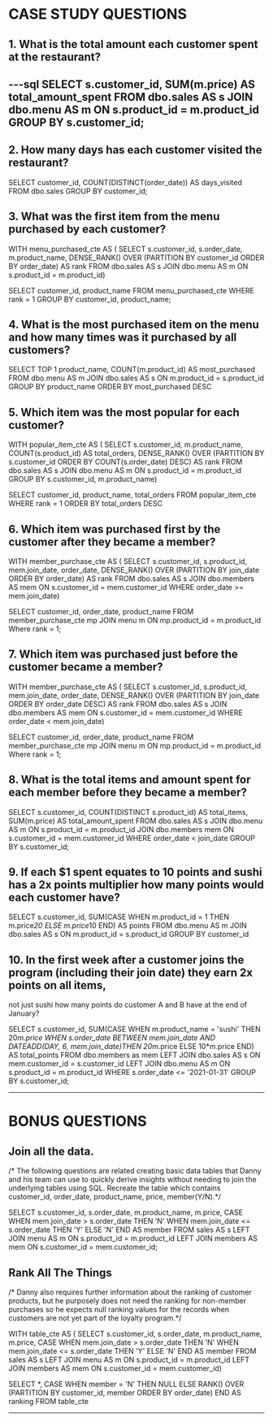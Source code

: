 
# CASE STUDY QUESTIONS

## 1. What is the total amount each customer spent at the restaurant?
---sql
SELECT s.customer_id, 
	   SUM(m.price) AS total_amount_spent
FROM dbo.sales AS s
JOIN dbo.menu AS m
	  ON s.product_id = m.product_id
GROUP BY s.customer_id;
---
## 2. How many days has each customer visited the restaurant?

SELECT customer_id, 
	   COUNT(DISTINCT(order_date)) AS days_visited
FROM dbo.sales
GROUP BY customer_id;

## 3. What was the first item from the menu purchased by each customer?

WITH menu_purchased_cte AS 
(
	SELECT s.customer_id,
		   s.order_date,
		   m.product_name,
		   DENSE_RANK() OVER 
		   (PARTITION BY customer_id ORDER BY order_date) AS rank
	FROM dbo.sales AS s
	JOIN dbo.menu AS m
		   ON s.product_id = m.product_id)

SELECT customer_id, 
	   product_name
FROM menu_purchased_cte
WHERE rank = 1
GROUP BY customer_id, 
	     product_name;

## 4. What is the most purchased item on the menu and how many times was it purchased by all customers?

SELECT TOP 1 product_name, 
	   COUNT(m.product_id) AS most_purchased
FROM dbo.menu AS m
JOIN dbo.sales AS s
		ON m.product_id = s.product_id
GROUP BY product_name
ORDER BY most_purchased DESC

## 5. Which item was the most popular for each customer?

WITH popular_item_cte AS
(
    SELECT s.customer_id, 
		m.product_name, 
		COUNT(s.product_id) AS total_orders,
		DENSE_RANK() OVER 
		(PARTITION BY s.customer_id ORDER BY COUNT(s.order_date) DESC) AS rank
	FROM dbo.sales AS s
	JOIN dbo.menu AS m
		ON s.product_id = m.product_id
	GROUP BY s.customer_id, 
	         m.product_name)

SELECT customer_id, 
	   product_name, 
	   total_orders
FROM popular_item_cte
WHERE rank = 1
ORDER BY total_orders DESC

## 6. Which item was purchased first by the customer after they became a member?

WITH member_purchase_cte AS 
(
SELECT s.customer_id, 
	   s.product_id,
	   mem.join_date,
	   order_date,
	   DENSE_RANK() OVER 
	   (PARTITION BY join_date ORDER BY order_date) AS rank
FROM dbo.sales AS s
JOIN dbo.members AS mem
	ON s.customer_id = mem.customer_id
WHERE order_date >= mem.join_date)

SELECT customer_id, order_date, product_name
FROM member_purchase_cte mp
JOIN menu m
	  ON mp.product_id = m.product_id
Where rank = 1;

## 7. Which item was purchased just before the customer became a member?


WITH member_purchase_cte AS 
(
SELECT s.customer_id, 
	   s.product_id,
	   mem.join_date,
	   order_date,
	   DENSE_RANK() OVER 
	   (PARTITION BY join_date ORDER BY order_date DESC) AS rank
FROM dbo.sales AS s
JOIN dbo.members AS mem
	ON s.customer_id = mem.customer_id
WHERE order_date < mem.join_date)

SELECT customer_id, order_date, product_name
FROM member_purchase_cte mp
JOIN menu m
	  ON mp.product_id = m.product_id
Where rank = 1;

## 8. What is the total items and amount spent for each member before they became a member?

SELECT s.customer_id, 
	   COUNT(DISTINCT s.product_id) AS total_items, 
	   SUM(m.price) AS total_amount_spent
FROM dbo.sales AS s
JOIN dbo.menu AS m 
	ON s.product_id = m.product_id
JOIN dbo.members mem
	ON s.customer_id = mem.customer_id
WHERE order_date < join_date
GROUP BY s.customer_id;
 
## 9. If each $1 spent equates to 10 points and sushi has a 2x points multiplier how many points would each customer have?

SELECT s.customer_id,
	SUM(CASE 
		WHEN m.product_id = 1 THEN m.price*20 
		ELSE m.price*10 
	END) AS points
FROM dbo.menu AS m
JOIN dbo.sales AS s
	  ON m.product_id = s.product_id
GROUP BY customer_id

## 10. In the first week after a customer joins the program (including their join date) they earn 2x points on all items, 

not just sushi how many points do customer A and B have at the end of January?

SELECT s.customer_id, 
   SUM(CASE
          WHEN m.product_name = 'sushi' THEN 20*m.price
          WHEN s.order_date BETWEEN mem.join_date 
		  AND DATEADD(DAY, 6, mem.join_date)THEN 20*m.price
          ELSE 10*m.price
      END) AS total_points
FROM dbo.members as mem
LEFT JOIN dbo.sales AS s
   ON mem.customer_id = s.customer_id
LEFT JOIN dbo.menu AS m
   ON s.product_id = m.product_id
WHERE s.order_date <= '2021-01-31'
GROUP BY s.customer_id;

----------------------------------------------------------------------------------------
# BONUS QUESTIONS

## Join all the data. 
/* The following questions are related creating basic data tables that Danny and his team can 
use to quickly derive insights without needing to join the underlying tables using SQL.
Recreate the table which contains customer_id, order_date, product_name, price, member(Y/N).*/

SELECT s.customer_id, 
       s.order_date, 
	   m.product_name, 
	   m.price,
   CASE
      WHEN mem.join_date > s.order_date THEN 'N'
      WHEN mem.join_date <= s.order_date THEN 'Y'
      ELSE 'N'
   END AS member
FROM sales AS s
LEFT JOIN menu AS m
   ON s.product_id = m.product_id
LEFT JOIN members AS mem
   ON s.customer_id = mem.customer_id;

## Rank All The Things
/* Danny also requires further information about the ranking of customer products, but 
he purposely does not need the ranking for non-member purchases so he expects null 
ranking values for the records when customers are not yet part of the loyalty program.*/

WITH table_cte AS
(
SELECT s.customer_id, s.order_date, m.product_name, m.price,
   CASE
      WHEN mem.join_date > s.order_date THEN 'N'
      WHEN mem.join_date <= s.order_date THEN 'Y'
      ELSE 'N'
   END AS member
FROM sales AS s
LEFT JOIN menu AS m
   ON s.product_id = m.product_id
LEFT JOIN members AS mem
   ON s.customer_id = mem.customer_id)

SELECT *,
  CASE 
	  WHEN member = 'N' THEN NULL
	  ELSE RANK() OVER 
	  (PARTITION BY customer_id, member ORDER BY order_date) 
  END AS ranking
FROM table_cte

-----------------------------------------------------------------------------------------
